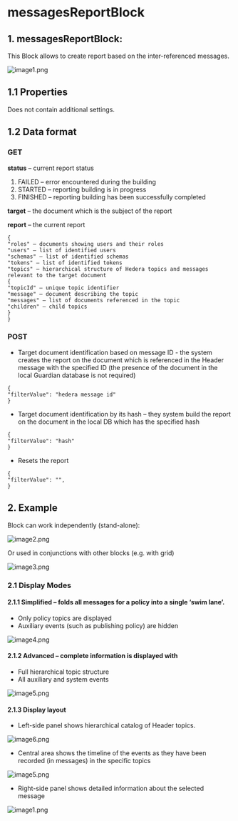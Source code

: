# messagesReportBlock

## 1. messagesReportBlock:

This Block allows to create report based on the inter-referenced messages.

![image1.png](<../../../../.gitbook/assets/0 (2).png>)

## **1.1 Properties**

Does not contain additional settings.

## **1.2 Data format**

### **GET**

**status** – current report status

1. FAILED – error encountered during the building
2. STARTED – reporting building is in progress
3. FINISHED – reporting building has been successfully completed

**target** – the document which is the subject of the report

**report** – the current report

```
{
"roles" – documents showing users and their roles
"users" – list of identified users
"schemas" – list of identified schemas
"tokens" – list of identified tokens
"topics" – hierarchical structure of Hedera topics and messages relevant to the target document
{
"topicId" – unique topic identifier
"message" – document describing the topic
"messages" – list of documents referenced in the topic
"children" – child topics
}
}
```

### **POST**

* Target document identification based on message ID - the system creates the report on the document which is referenced in the Header message with the specified ID (the presence of the document in the local Guardian database is not required)

```
{
"filterValue": "hedera message id"
}
```

* Target document identification by its hash – they system build the report on the document in the local DB which has the specified hash

```
{
"filterValue": "hash"
}
```

* Resets the report

```
{
"filterValue": "",
}
```

## 2. Example

Block can work independently (stand-alone):

![image2.png](<../../../../.gitbook/assets/1 (2).png>)

Or used in conjunctions with other blocks (e.g. with grid)

![image3.png](<../../../../.gitbook/assets/2 (3).png>)

### **2.1 Display** **Modes**

#### **2.1.1 Simplified** – folds all messages for a policy into a single ‘swim lane’.

* Only policy topics are displayed
* Auxiliary events (such as publishing policy) are hidden

![image4.png](<../../../../.gitbook/assets/3 (6).png>)

#### **2.1.2 Advanced** – complete information is displayed with

* Full hierarchical topic structure
* All auxiliary and system events

![image5.png](<../../../../.gitbook/assets/4 (5).png>)

#### **2.1.3 Display layout**

* Left-side panel shows hierarchical catalog of Header topics.

![image6.png](<../../../../.gitbook/assets/5 (6).png>)

* Central area shows the timeline of the events as they have been recorded (in messages) in the specific topics

![image5.png](<../../../../.gitbook/assets/6 (1) (3).png>)

* Right-side panel shows detailed information about the selected message

![image1.png](<../../../../.gitbook/assets/7 (1).png>)
